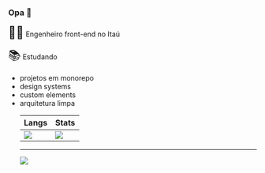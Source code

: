 ### Opa 👋 


<p>
  <span style="font-size:24px">👨‍💻</span> Engenheiro front-end no Itaú
</p>
<p>
  <span style="font-size:24px">📚</span> Estudando
  <ul>
    <li>projetos em monorepo</li>
    <li>design systems</li>
    <li>custom elements</li>
    <li>arquitetura limpa</li>
</p>

| Langs | Stats |
| --- | --- |
| ![](https://github-readme-stats.vercel.app/api/top-langs/?username=guiseek&hide=php,html) | ![](https://github-readme-stats.vercel.app/api?username=guiseek&theme=default) |

---
![](https://komarev.com/ghpvc/?username=guiseek)

<!--
**guiseek/guiseek** is a ✨ _special_ ✨ repository because its `README.md` (this file) appears on your GitHub profile.

Here are some ideas to get you started:

- 🔭 Atualmente trabalho no Itaú
- 🌱 Estou estudando
- 👯 I’m looking to collaborate on ...
- 🤔 I’m looking for help with ...
- 💬 Ask me about ...
- 📫 How to reach me: ...
- 😄 Pronouns: ...
- ⚡ Fun fact: ...
-->
